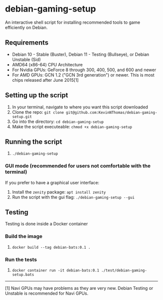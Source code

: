 # debian-gaming-setup
An interactive shell script for installing recommended tools to game efficiently on Debian.

## Requirements
* Debian 10 - Stable (Buster), Debian 11 - Testing (Bullseye), or Debian Unstable (Sid)
* AMD64 (x86-64) CPU Architecture
* For Nvidia GPUs: GeForce 8 through 300, 400, 500, and 600 and newer
* For AMD GPUs: GCN 1.2 ("GCN 3rd generation") or newer. This is most chips released after June 2015[1]

## Setting up the script
1. In your terminal, navigate to where you want this script downloaded
2. Clone the repo: `git clone git@github.com:KevinNThomas/debian-gaming-setup.git`
3. Go into the directory: `cd debian-gaming-setup`
4. Make the script executeable: `chmod +x debian-gaming-setup`

## Running the script
1. `./debian-gaming-setup`

### GUI mode (recommended for users not comfortable with the terminal)
If you prefer to have a graphical user interface:
1. Install the `zenity` package: `apt install zenity`
2. Run the script with the gui flag: `./debian-gaming-setup --gui`

## Testing

Testing is done inside a Docker container

### Build the image
1. `docker build --tag debian-bats:0.1 .`

### Run the tests
1. `docker container run -it debian-bats:0.1 ./test/debian-gaming-setup.bats`

---

[1] Navi GPUs may have problems as they are very new. Debian Testing or Unstable is recommended for Navi GPUs.